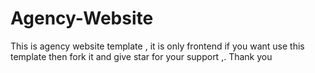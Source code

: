 # Agency-Website
This is agency website template , it is only frontend if you want use this template then fork it and give star for your support  ,. Thank you
